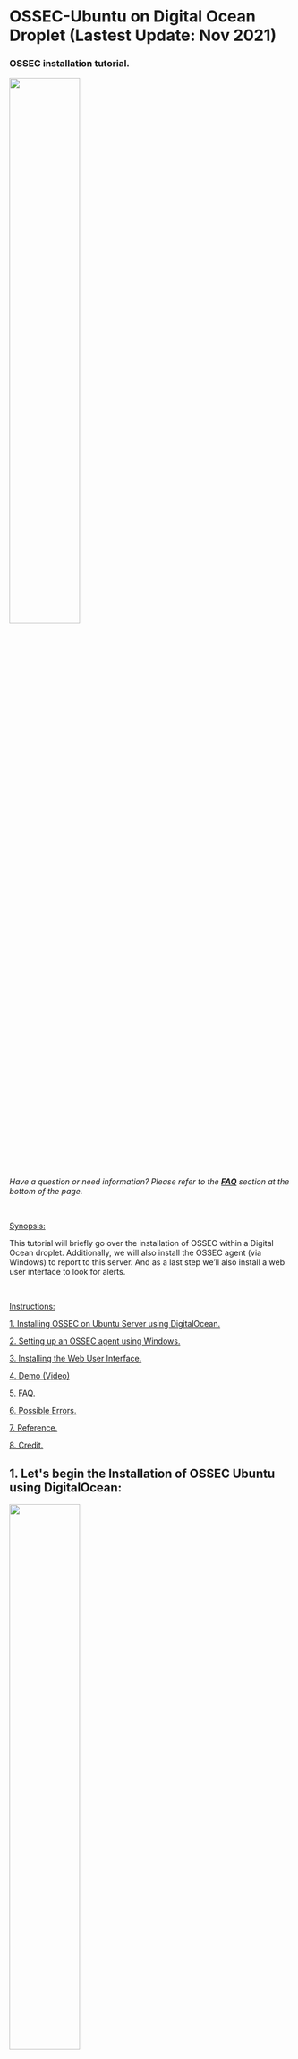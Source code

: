 
# OSSEC-Ubuntu on Digital Ocean Droplet (Lastest Update: Nov 2021)



### OSSEC installation tutorial.



<img src="https://www.ossec.net/wp-content/uploads/2019/01/ossec.png" width=50% height=50%> 

*Have a question or need information? Please refer to the **[FAQ](#faq)** section at the bottom of the page.*

</br>

<ins>Synopsis:</ins>

This tutorial will briefly go over the installation of OSSEC within a Digital Ocean droplet.
Additionally, we will also install the OSSEC agent (via Windows) to report to this server. And as a last step we’ll also install a web user interface to look for alerts.

</br>

<ins>Instructions:</ins>

[1. Installing OSSEC on Ubuntu Server using DigitalOcean.](#1-lets-begin-the-installation-of-ossec-ubuntu-using-digitalocean)

[2. Setting up an OSSEC agent using Windows.](#2-next-setting-up-an-agent-and-connecting-to-the-server)

[3. Installing the Web User Interface.](#3-installing-the-web-user-interface)

[4. Demo (Video)](#demo-instructional-video)

[5. FAQ.](#faq)

[6. Possible Errors.](#possible-errors)

[7. Reference.](#reference)

[8. Credit.](#this-project-was-created-while-attending-a-course-at-bronx-community-college)


## 1. Let's begin the Installation of OSSEC Ubuntu using DigitalOcean:

<img src="https://images.squarespace-cdn.com/content/v1/5980deaee6f2e1738e18738c/1550165343634-2QDHAJHNQ82KZZ8KY91C/start-here-gif.gif" width=50% height=50%>

Update system sources

``` $ sudo apt update ``` 

<br/>
<br/>

Upgrade packages

``` $ sudo apt upgrade -y ``` 

<br/>
<br/>

Install the packages to build OSSEC from sources.

``` $ sudo apt install build-essential gcc make unzip sendmail inotify-tools expect libevent-dev libpcre2-dev libz-dev libssl-dev -y ``` 


<br/>
<br/>


Begin to download OSSEC.

 ``` $ sudo wget -P /opt https://github.com/ossec/ossec-hids/archive/3.6.0.tar.gz ``` 


<br/>
<br/>


Extract them from the tar. Use the following command:

 ``` $ sudo tar -zxf /opt/3.6.0.tar.gz --directory /opt ``` 

<br/>
<br/>


Once downloaded start the installation.

 ``` $ sudo sh /opt/ossec-hids-3.6.0/install.sh ``` 

<br/>
<br/>


The first questions is what language would you like to install OSSEC in on your system.

 ``` $ sudo sh /opt/ossec-hids-3.6.0/install.sh ``` 

<br/>
<br/>



(en/br/cn/de/el/es/fr/hu/it/jp/nl/pl/ru/sr/tr?) [en]:

I’ll choose the default. (Select differently if you want another language.)

Than  ``` PRESS ENTER. ``` 

<br/>
<br/>



Next install the OSSEC script.

OSSEC HIDS v3.6.0 Installation Script - http://www.ossec.net


You are about to start the installation process of the OSSEC HIDS.

You must have a C compiler pre-installed in your system.


- System: Linux ossecman 4.15.0-88-generic

- User: root

- Host: ossecman

 ``` -- Press ENTER to continue or Ctrl-C to abort. -- ``` 


<br/>
<br/>



Answer the following questions:

1- What kind of installation do you want (server, agent, local, hybrid or help)?

Type  ``` server ``` . 

<br/>
<br/>


You'll see.

- Server installation chosen.


Choose where to install OSSEC.

2- Setting up the installation environment.


- Choose where to install the OSSEC HIDS [/var/ossec]:

 ``` Use the default by pressing enter ``` 

<br/>
<br/>



Proceed to configure OSSEC.

3- Configuring the OSSEC HIDS.


3.1- Do you want e-mail notification? (y/n) [y]:

Type  ``` Yes ``` 

<br/>
<br/>



- What's your e-mail address?

 ``` Type the **your email** or use **root@localhost** ``` 

<br/>
<br/>



3.1- Do you want e-mail notification? (y/n) [y]:

<br/>

Type  ``` Y ``` 

<br/>
<br/>

- What's your e-mail address? root@localhost or your email address.


- We found your SMTP server as: 127.0.0.1 or IP Address of server 


- Do you want to use it? (y/n) [y]:

<br/>

Type  ``` Y ``` 

<br/>
<br/>

Note: This option alerts will be root’s mail account. And they will read similar to this following format.



3.2- Do you want to run the integrity check daemon? (y/n) [y]:

<br/>

Type  ``` Y ``` 


<br/>
<br/>


Time to ask if a rootkit check daemon is of your interest. Why not? 


<br/>

Type  ``` Y ``` 


<br/>
<br/>


3.3- Do you want to run the rootkit detection engine? (y/n) [y]:

<br/>

 ``` Y ``` 


<br/>
<br/>


3.4- Active response allows you to execute a specific

command based on the events received. For example,

you can block an IP address or disable access for

a specific user.

More information at:

http://www.ossec.net/en/manual.html#active-response

- Do you want to enable active response? (y/n) [y]:

If you want strongest security than choose:


<br/>

Type  ``` Y ``` 

<br/>
<br/>


Now we’ll be aksed an interesting question.

- By default, we can enable the host-deny and the

firewall-drop responses. The first one will add

a host to the /etc/hosts.deny and the second one

will block the host on iptables (if linux) or on

ipfilter (if Solaris, FreeBSD or NetBSD).

- They can be used to stop SSHD brute force scans,

portscans and some other forms of attacks. You can

also add them to block on snort events, for example.

- Do you want to enable the firewall-drop response? (y/n) [y]: 

<br/>

Choose  ``` Y ``` 


<br/>
<br/>



If you choose yes you’ll see something like this.


- firewall-drop enabled (local) for levels >= 6

- (_note_an_ip_address_should_appear_here)


Go to next question.


Now, this question will be asked.

Do you want to add more IPs to the white list? (y/n)? [n]:

 ``` Press Enter ``` 

<br/>
<br/>


Next, is enabling system log remotely.


3.5- Do you want to enable remote syslog (port 514 udp)? (y/n) [y]:

 ``` Press Enter ``` 

<br/>
<br/>



Now after all the questions you should see something similar to this message.


3.6- Setting the configuration to analyze the following logs:

-- /var/log/auth.log

-- /var/log/syslog

-- /var/log/dpkg.log


 ``` --- Press ENTER to continue --- ``` 

<br/>
<br/>



The last message from the build will read very similar to this.

- System is Debian (Ubuntu or derivative).

- Init script modified to start OSSEC HIDS during boot.

- Configuration finished properly.

- To start OSSEC HIDS:

/var/ossec/bin/ossec-control start

- To stop OSSEC HIDS:

/var/ossec/bin/ossec-control stop

- The configuration can be viewed or modified at /var/ossec/etc/ossec.conf

Thanks for using the OSSEC HIDS.

If you have any question, suggestion or if you find any bug,

contact us at https://github.com/ossec/ossec-hids or using

our public maillist at

https://groups.google.com/forum/#!forum/ossec-list

More information can be found at http://www.ossec.net

<br/>

 ``` --- Press ENTER to finish (maybe more information below). --- ``` 

Click enter and continue.

<img src="https://c.tenor.com/0AVbKGY_MxMAAAAM/check-mark-verified.gif" width=20% height=20%>  

## You server should now be installed and operational.


<br/>
<br/>


<img src="https://i.dlpng.com/static/png/6994062_preview.png" width=50% height=50%>  

# 2. Next, setting up an agent and connecting to the server.

Run the 'manage_agents' to add or remove them:

/var/ossec/bin/manage_agents

More information at:

http://www.ossec.net/en/manual.html#ma



Once OSSEC has been finally installed we need to make systemd aware of it so can can monitor processes related to it with sytem-based tools.

 ``` $ sudo systemctl enable ossec ``` 

Run the manage agent command.

 ``` sudo /var/ossec/bin/manage_agents ``` 


To create a new agent we will select option (A)dd an agent.

 ``` A ``` 
 
Name your new agent:

 ``` Please Enter the agent name you want here.```

Enter your Windows computer ip address: (You can use myip.com and copy the host address.)

 ``` Please Enter your Windows IP here.```

Confirm by entering 

 ``` Y ``` 
 
 Now go to 
 
```  https://www.ossec.net/download-ossec/ ``` 

And download the following file.

 ``` "Agent Windows"	(ossec-agent-win32-3.6.0.exe) ``` 

Right click and Run as the download file Adminstrator.

Now return to the command prompt window used to connect to the OSSEC server and extract the key. 

Use (E)xtract key for agent.

 ``` E ``` 
 
Than highlight and copy the key shown the command problem 
 
  ``` The key will be under "Agent key information for ' ' is: "  ``` 
  
Paste the long code in the the authentication key section of the (OSSEC) Agent Windows.

 ``` Confirm key by pressing OK  ``` 
  
Lastly, make sure the OSSEC Server IP matches the same IP from your digital ocean droplet.

 ``` Confirm that IP address you entered for Server IP is correct "  ``` 
 
 Inside OSSEC Agent Manager
 
 ``` In top left click "Manage" and than navigate and click "Start OSSEC" ``` 
 
 **The OSSEC Agent Manager should successfully be connected and operational.**


<img src="https://c.tenor.com/0AVbKGY_MxMAAAAM/check-mark-verified.gif" width=20% height=20%>  


# 3. Installing the Web User Interface.

Before we start anything we need to install a few more base applications.

``` sudo apt install -y php php-cli php-common libapache2-mod-php apache2-utils sendmail inotify-tools apache2 build-essential gcc make wget tar zlib1g-dev libpcre2-dev libpcre3-dev unzip libz-dev libssl-dev libpcre2-dev libevent-dev build-essential ```

Than enable Apache and launch it

``` sudo systemctl enable apache2 ```

``` sudo systemctl start apache2 ```

```sudo a2enmod rewrite ```

```sudo systemctl restart apache2 ```



To begin use PUTTY.exe connect to your server using it's IP address and port 22.

``` In PUTTY paste your IP address for digital ocean server ``` 

Press connect and login using root and the password you used to to create the droplet.
 
 
 ``` username login: root ``` 
 
 Once logged in change directory to tmp using the following command 
 
 ``` cd /tmp/ ``` 
 
 Clone the ossec.wui with this command

 ``` sudo git clone https://github.com/ossec/ossec-wui.git ``` 
 
 
 Move directory using thefollowing command.
 
 ``` sudo mv /tmp/ossec-wui /var/www/html ``` 
 
 
 Next change the directory using the command.
 
 ``` cd /var/www/html/ossec-wui ``` 
 
 
 Start the Web User Interface (WUI) setup by running
 
 
  ``` sudo ./setup.sh  ```
 
 
 Create credentials.
 
  ``` Enter the username and confirm the password you want ``` 
  
 
 For Enter your web server user name (e.g, apache, www. nobody, www-data...)
 
 ``` www-data ``` 

Finalize permissions

 ``` sudo chown -R www-data:www-data /var/www/html/ossec-wui/ ``` 

``` sudo chmod -R 755 /var/www/html/ossec-wui/ ``` 

Restart Apache and startup the Web User Interface.

 ``` sudo systemctl restart apache2 ``` 
 
 Finally you can now navigate to the address using
 
  http://```CHANGE THIS PART TO YOUR DIGITAL OCEAN IP ADDRESS```/ossec-wui/
  
  
 **You should see a webpage for OSSEC WebUI sucessfully**
 

<img src="https://media4.giphy.com/media/l0Ex9wjSaCkrCuKC4/giphy.gif" width=40% height=40%>


## Congratulations! You've sucessfully installed an OSSEC Server, Agent and Web UI.

<br/>
<br/>

# DEMO (Instructional Video)

Play video below:

</br>

[![Alt text](https://i9.ytimg.com/vi_webp/M57CplR6he4/mqdefault.webp?sqp=CISi_owG&rs=AOn4CLCP90pE6PxrseKwq89WYGv8qUJhlw)](https://www.youtube.com/watch?v=M57CplR6he4)


</br>

In the (.GIF) image below it shows the OSSEC alerts Notifications that are received daily via e-mail.

![ezgif com-gif-maker](https://user-images.githubusercontent.com/90642714/143485017-cd581d95-7796-4575-b264-704de2cd73f1.gif)


</br>
</br>

# FAQ

</br>


**What is OSSEC and how does it work?**

OSSEC is open-sourced software, that has Host-based Intrusion Detection System or HIDS. The HID system features log analysis, windows registry monitoring, regulated integrity checks, time-based alerts, active response and rootkit detection. Altogether, this application is useful if you want observe all things taking place on your server and have it logged and reported to you.


**What does the program do?**

OSSEC encorporates itself onto your server and serves as a detection system against intruders or unauthorized/suspicious access.


**What problem does the application solve?**

OSSEC aims to solve issues of intrusion on systems that will otherwise go unnoticed if you have no system logging or lack the capacity to protect your server from any unwanted access.

**Use cases**
Give 3 use case for the software.

<ins>Examples:</ins>

1 – If a user tries to use a rootkit on your server, which is a program designed to gain privileged access and hide that its running.

2 –  When an indvidual tries to access your server without authorization such as a user who types the password incorrect while trying to login with ssh or PUTTY using root@ user.

3 – If someone uses an incorrect user access key with is used by the OSSEC Windows Agent and retrieable or created through the ssh root access. The incorrect access key will immediately be shown in the system log and the system would alert the host.

## Final Review

**Is this software any good?** 

I believe this software is good because it helps detect any unseen or overlooked activity that takes place on your server.

**What are its pros and cons.**

<ins>Pros:</ins>
The software allows you to change settings to your liking and adjust them immediately.
You receive updates about any issues or flags taking place on the server.
The OSSEC software used with Ubuntu 20.04 is completely free and open-source.

<ins>Cons:</ins>
The WEB-GUI is outdated and is difficult to setup.
The Agent installation is tedious and requires the deletion of parent folders.
Sometimes install the OSSEC server requires deletion of folders or files and than reinstalling using command prompts manually.


**Can you see yourself using this tool in the future.**

Yes, I definitely see myself using this tool in the future especially because it is an open-source software. For example, if I were to host a game server and I wanted to make sure unauthorized access or changes weren't made I could be notified by them via E-mail.

**What did you learn from using this software?**

I learned how something as simple as system log can be intergrated into a software to feature a detection system. The intrusion detection feature creates notification via E-mail or through server web address. These can be used during an attack on your server and because the service is open source you can easily install it without and fees and test out many features offered by OSSEC.

</br>

# Possible Error(s)

![ERROR installing ubuntu](https://user-images.githubusercontent.com/90642714/143454893-3ff8447b-bdd1-41ec-92be-7f35c35e3fac.jpg)

**Please note:** There is a possible error encountered when installing OSSEC automatically using the following command prompt on Ubuntu. 

``` Recommended Solution: Install the OSSEC server manually and proceed use the Github instructions list above. ``` **[Instructions here.](#ossec-installation-tutorial)**

</br>


# Platforms & Software used.

<img src="https://digital.ai/sites/default/files/pictures/styles/maxwidth_300/public/pt_logos/ossec.png?itok=koaDq_K2" width=15% height=15%> https://www.ossec.net/download-ossec/


<img src="https://meterpreter.org/wp-content/uploads/2018/10/ubuntu.png" width=15% height=15%> https://releases.ubuntu.com/20.04/



<img src="https://upload.wikimedia.org/wikipedia/commons/thumb/f/ff/DigitalOcean_logo.svg/768px-DigitalOcean_logo.svg.png" width=15% height=15%> https://www.digitalocean.com/

<br/>

<img src="https://upload.wikimedia.org/wikipedia/commons/b/b6/PuTTY_icon_128px.png" width=15% height=15%> https://www.putty.org/


<br/>

# Reference: 

https://www.adminbyaccident.com/security/how-to-install-ossec-server-on-ubuntu/ 

<br/>

by Albert Valbuena

<br/>

### This Project was created while attending a course at Bronx Community College.

Special Thanks to Professor Edwin-Reed-Sanchez.

GitHub Written by: Delawn Khudan and Shaina Mirabal

<img src="https://www.cuny.edu/wp-content/uploads/sites/4/page-assets/home-preview/cuny-tuesday/CUNYGive-BCC-ani.gif" width=50% height=50%>


<br/>


**[Back to top.](#ossec-installation-tutorial)** 
